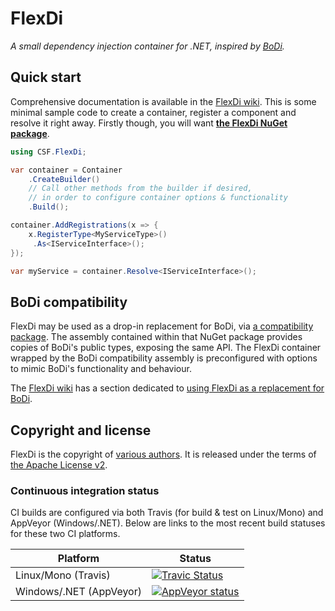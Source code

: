 # FlexDi
_A small dependency injection container for .NET, inspired by [BoDi]._

[BoDi]: https://github.com/gasparnagy/BoDi

## Quick start
Comprehensive documentation is available in the [FlexDi wiki]. This is some minimal sample code to create a container, register a component and resolve it right away. Firstly though, you will want **[the FlexDi NuGet package]**.

```csharp
using CSF.FlexDi;

var container = Container
    .CreateBuilder()
    // Call other methods from the builder if desired,
    // in order to configure container options & functionality
    .Build();

container.AddRegistrations(x => {
    x.RegisterType<MyServiceType>()
     .As<IServiceInterface>();
});

var myService = container.Resolve<IServiceInterface>();
```

[FlexDi wiki]: https://github.com/csf-dev/FlexDi/wiki
[the FlexDi NuGet package]: https://www.nuget.org/packages/CSF.FlexDi

## BoDi compatibility
FlexDi may be used as a drop-in replacement for BoDi, via [a compatibility package]. The assembly contained within that NuGet package provides copies of BoDi's public types, exposing the same API. The FlexDi container wrapped by the BoDi compatibility assembly is preconfigured with options to mimic BoDi's functionality and behaviour.

The [FlexDi wiki] has a section dedicated to [using FlexDi as a replacement for BoDi].

[a compatibility package]: https://www.nuget.org/packages/CSF.FlexDi.BoDiCompatibility
[using FlexDi as a replacement for BoDi]: https://github.com/csf-dev/FlexDi/wiki/BoDiReplacement

## Copyright and license
FlexDi is the copyright of [various authors]. It is released under the terms of [the Apache License v2].

[various authors]: NOTICE.txt
[the Apache License v2]: LICENSE.txt

### Continuous integration status
CI builds are configured via both Travis (for build & test on Linux/Mono) and AppVeyor (Windows/.NET).
Below are links to the most recent build statuses for these two CI platforms.

Platform | Status
-------- | ------
Linux/Mono (Travis) | [![Travic Status](https://travis-ci.org/csf-dev/FlexDi.svg?branch=master)](https://travis-ci.org/csf-dev/FlexDi)
Windows/.NET (AppVeyor) | [![AppVeyor status](https://ci.appveyor.com/api/projects/status/u9u4f99p45jyhd6u?svg=true)](https://ci.appveyor.com/project/craigfowler/flexdi)
